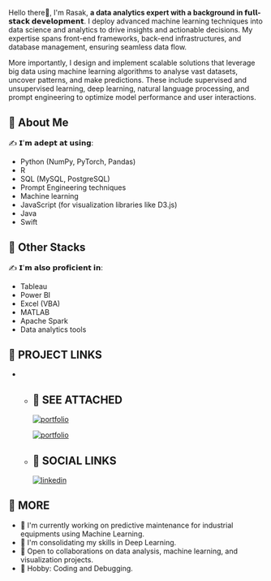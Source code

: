 Hello there👋, I'm Rasak, **a data analytics expert with a background in 𝗳𝘂𝗹𝗹-𝘀𝘁𝗮𝗰𝗸 𝗱𝗲𝘃𝗲𝗹𝗼𝗽𝗺𝗲𝗻𝘁**. I deploy advanced machine learning techniques into data science and analytics to drive insights and actionable decisions. My expertise spans front-end frameworks, back-end infrastructures, and database management, ensuring seamless data flow. 

More importantly, I design and implement scalable solutions that leverage big data using machine learning algorithms to analyse vast datasets, uncover patterns, and make predictions. These include supervised and unsupervised learning, deep learning, natural language processing, and prompt engineering to optimize model performance and user interactions.

## 🚀 About Me
✍️ 𝗜'𝗺 𝗮𝗱𝗲𝗽𝘁 𝗮𝘁 𝘂𝘀𝗶𝗻𝗴:
   * Python (NumPy, PyTorch, Pandas)
   * R
   * SQL (MySQL, PostgreSQL)
   * Prompt Engineering techniques
   * Machine learning
   * JavaScript (for visualization libraries like D3.js)
   * Java
   * Swift

## 🚀 Other Stacks
✍️ 𝗜'𝗺 𝗮𝗹𝘀𝗼 𝗽𝗿𝗼𝗳𝗶𝗰𝗶𝗲𝗻𝘁 𝗶𝗻:
   * Tableau
   * Power BI
   * Excel (VBA)
   * MATLAB
   * Apache Spark
   * Data analytics tools

## 🚀 PROJECT LINKS
*   - ## 🔗 SEE ATTACHED
      [![portfolio](https://img.shields.io/badge/CorrosionAnalysis-000?style=for-the-badge&logo=ko-fi&logoColor=white)](https://github.com/luqmanMuraina/CorrosionAnalysis)

      [![portfolio](https://img.shields.io/badge/BeachGroupAnalysis-000?style=for-the-badge&logo=ko-fi&logoColor=white)](https://github.com/luqmanMuraina/BeachGroupAnalysis)
   
    - ## 🔗 SOCIAL LINKS
      [![linkedin](https://img.shields.io/badge/linkedin-0A66C2?style=for-the-badge&logo=linkedin&logoColor=white)](https://www.linkedin.com/login/)

## 🚀 MORE
   * 🔭 I'm currently working on predictive maintenance for industrial equipments using Machine Learning.
   * 🌱 I'm consolidating my skills in Deep Learning.
   * 👯 Open to collaborations on data analysis, machine learning, and visualization projects.
   * 🎉 Hobby: Coding and Debugging.
